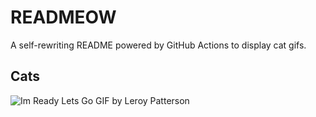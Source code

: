 # READMEOW

A self-rewriting README powered by GitHub Actions to display cat gifs.

## Cats

![Im Ready Lets Go GIF by Leroy Patterson](https://media3.giphy.com/media/CjmvTCZf2U3p09Cn0h/200.gif?cid=9acd02daqpriak4xzmcg0nx08u1yownwvkxn0fmpby7hfopu&ep=v1_gifs_search&rid=200.gif&ct=g)
